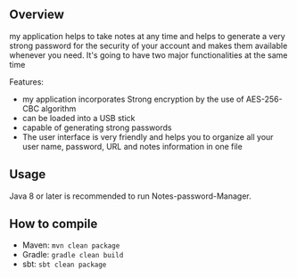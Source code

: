 


Overview
--------
my application helps to take notes at any time and helps to generate a very strong password for the security of your account and makes them
available whenever you need. It's going to have two major functionalities at the same time

Features:

* my application incorporates Strong encryption by the use of AES-256-CBC algorithm 
* can be loaded into a USB stick
* capable of generating strong passwords
* The user interface is very friendly and helps you to organize all your user name, password, URL and notes information in one file


Usage
-----
Java 8 or later is recommended to run Notes-password-Manager. 

How to compile
--------------
* Maven: `mvn clean package`
* Gradle: `gradle clean build`
* sbt: `sbt clean package`
